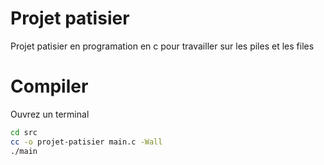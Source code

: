 # Projet patisier

Projet patisier en programation en c pour travailler sur les piles et les files

# Compiler

Ouvrez un terminal
```sh
cd src
cc -o projet-patisier main.c -Wall
./main
```
